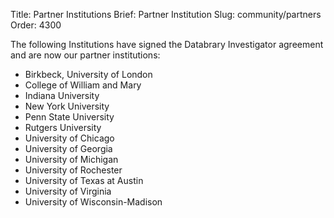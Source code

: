 Title: Partner Institutions
Brief: Partner Institution
Slug: community/partners
Order: 4300

The following Institutions have signed the Databrary Investigator agreement and are now our partner institutions:

* Birkbeck, University of London
* College of William and Mary
* Indiana University
* New York University
* Penn State University
* Rutgers University
* University of Chicago
* University of Georgia
* University of Michigan 
* University of Rochester
* University of Texas at Austin
* University of Virginia
* University of Wisconsin-Madison